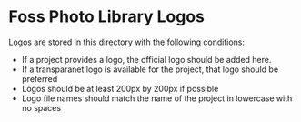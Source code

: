 # Foss Photo Library Logos

Logos are stored in this directory with the following conditions:
- If a project provides a logo, the official logo should be added here.
- If a transparanet logo is available for the project, that logo should be preferred
- Logos should be at least 200px by 200px if possible
- Logo file names should match the name of the project in lowercase with no spaces
